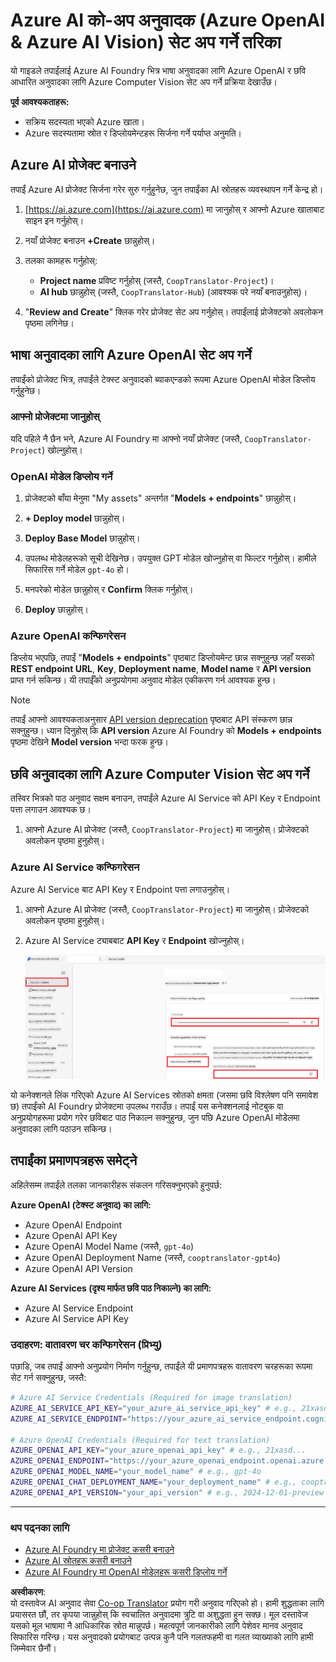 <!--
CO_OP_TRANSLATOR_METADATA:
{
  "original_hash": "b58d7c3cb4210697a073d20eb3064945",
  "translation_date": "2025-06-12T11:50:21+00:00",
  "source_file": "getting_started/set-up-azure-ai.md",
  "language_code": "ne"
}
-->
# Azure AI को-अप अनुवादक (Azure OpenAI & Azure AI Vision) सेट अप गर्ने तरिका

यो गाइडले तपाईंलाई Azure AI Foundry भित्र भाषा अनुवादका लागि Azure OpenAI र छवि आधारित अनुवादका लागि Azure Computer Vision सेट अप गर्ने प्रक्रिया देखाउँछ।

**पूर्व आवश्यकताहरू:**
- सक्रिय सदस्यता भएको Azure खाता।
- Azure सदस्यतामा स्रोत र डिप्लोयमेन्टहरू सिर्जना गर्ने पर्याप्त अनुमति।

## Azure AI प्रोजेक्ट बनाउने

तपाईं Azure AI प्रोजेक्ट सिर्जना गरेर सुरु गर्नुहुनेछ, जुन तपाईंका AI स्रोतहरू व्यवस्थापन गर्ने केन्द्र हो।

1. [https://ai.azure.com](https://ai.azure.com) मा जानुहोस् र आफ्नो Azure खाताबाट साइन इन गर्नुहोस्।

1. नयाँ प्रोजेक्ट बनाउन **+Create** छान्नुहोस्।

1. तलका कामहरू गर्नुहोस्:
   - **Project name** प्रविष्ट गर्नुहोस् (जस्तै, `CoopTranslator-Project`)।
   - **AI hub** छान्नुहोस् (जस्तै, `CoopTranslator-Hub`) (आवश्यक परे नयाँ बनाउनुहोस्)।

1. "**Review and Create**" क्लिक गरेर प्रोजेक्ट सेट अप गर्नुहोस्। तपाईंलाई प्रोजेक्टको अवलोकन पृष्ठमा लगिनेछ।

## भाषा अनुवादका लागि Azure OpenAI सेट अप गर्ने

तपाईंको प्रोजेक्ट भित्र, तपाईंले टेक्स्ट अनुवादको ब्याकएन्डको रूपमा Azure OpenAI मोडेल डिप्लोय गर्नुहुनेछ।

### आफ्नो प्रोजेक्टमा जानुहोस्

यदि पहिले नै छैन भने, Azure AI Foundry मा आफ्नो नयाँ प्रोजेक्ट (जस्तै, `CoopTranslator-Project`) खोल्नुहोस्।

### OpenAI मोडेल डिप्लोय गर्ने

1. प्रोजेक्टको बाँया मेनुमा "My assets" अन्तर्गत "**Models + endpoints**" छान्नुहोस्।

1. **+ Deploy model** छान्नुहोस्।

1. **Deploy Base Model** छान्नुहोस्।

1. उपलब्ध मोडेलहरूको सूची देखिनेछ। उपयुक्त GPT मोडेल खोज्नुहोस् वा फिल्टर गर्नुहोस्। हामीले सिफारिस गर्ने मोडेल `gpt-4o` हो।

1. मनपरेको मोडेल छान्नुहोस् र **Confirm** क्लिक गर्नुहोस्।

1. **Deploy** छान्नुहोस्।

### Azure OpenAI कन्फिगरेसन

डिप्लोय भएपछि, तपाईं "**Models + endpoints**" पृष्ठबाट डिप्लोयमेन्ट छान्न सक्नुहुन्छ जहाँ यसको **REST endpoint URL**, **Key**, **Deployment name**, **Model name** र **API version** प्राप्त गर्न सकिन्छ। यी तपाईँको अनुप्रयोगमा अनुवाद मोडेल एकीकरण गर्न आवश्यक हुन्छ।

> [!NOTE]
> तपाईं आफ्नो आवश्यकताअनुसार [API version deprecation](https://learn.microsoft.com/azure/ai-services/openai/api-version-deprecation) पृष्ठबाट API संस्करण छान्न सक्नुहुन्छ। ध्यान दिनुहोस् कि **API version** Azure AI Foundry को **Models + endpoints** पृष्ठमा देखिने **Model version** भन्दा फरक हुन्छ।

## छवि अनुवादका लागि Azure Computer Vision सेट अप गर्ने

तस्विर भित्रको पाठ अनुवाद सक्षम बनाउन, तपाईंले Azure AI Service को API Key र Endpoint पत्ता लगाउन आवश्यक छ।

1. आफ्नो Azure AI प्रोजेक्ट (जस्तै, `CoopTranslator-Project`) मा जानुहोस्। प्रोजेक्टको अवलोकन पृष्ठमा हुनुहोस्।

### Azure AI Service कन्फिगरेसन

Azure AI Service बाट API Key र Endpoint पत्ता लगाउनुहोस्।

1. आफ्नो Azure AI प्रोजेक्ट (जस्तै, `CoopTranslator-Project`) मा जानुहोस्। प्रोजेक्टको अवलोकन पृष्ठमा हुनुहोस्।

1. Azure AI Service ट्याबबाट **API Key** र **Endpoint** खोज्नुहोस्।

    ![Find API Key and Endpoint](../../../translated_images/find-azure-ai-info.60f8299be786dd67e61e2c79b4b9ea1f7694e6c0923f17a90bc6abf9d5f1dbd7.ne.png)

यो कनेक्शनले लिंक गरिएको Azure AI Services स्रोतको क्षमता (जसमा छवि विश्लेषण पनि समावेश छ) तपाईंको AI Foundry प्रोजेक्टमा उपलब्ध गराउँछ। तपाईं यस कनेक्शनलाई नोटबुक वा अनुप्रयोगहरूमा प्रयोग गरेर छविबाट पाठ निकाल्न सक्नुहुन्छ, जुन पछि Azure OpenAI मोडेलमा अनुवादका लागि पठाउन सकिन्छ।

## तपाईंका प्रमाणपत्रहरू समेट्ने

अहिलेसम्म तपाईंले तलका जानकारीहरू संकलन गरिसक्नुभएको हुनुपर्छ:

**Azure OpenAI (टेक्स्ट अनुवाद) का लागि:**
- Azure OpenAI Endpoint
- Azure OpenAI API Key
- Azure OpenAI Model Name (जस्तै, `gpt-4o`)
- Azure OpenAI Deployment Name (जस्तै, `cooptranslator-gpt4o`)
- Azure OpenAI API Version

**Azure AI Services (दृश्य मार्फत छवि पाठ निकाल्ने) का लागि:**
- Azure AI Service Endpoint
- Azure AI Service API Key

### उदाहरण: वातावरण चर कन्फिगरेसन (प्रिभ्यु)

पछाडि, जब तपाईं आफ्नो अनुप्रयोग निर्माण गर्नुहुन्छ, तपाईंले यी प्रमाणपत्रहरू वातावरण चरहरूका रूपमा सेट गर्न सक्नुहुन्छ, जस्तै:

```bash
# Azure AI Service Credentials (Required for image translation)
AZURE_AI_SERVICE_API_KEY="your_azure_ai_service_api_key" # e.g., 21xasd...
AZURE_AI_SERVICE_ENDPOINT="https://your_azure_ai_service_endpoint.cognitiveservices.azure.com/"

# Azure OpenAI Credentials (Required for text translation)
AZURE_OPENAI_API_KEY="your_azure_openai_api_key" # e.g., 21xasd...
AZURE_OPENAI_ENDPOINT="https://your_azure_openai_endpoint.openai.azure.com/"
AZURE_OPENAI_MODEL_NAME="your_model_name" # e.g., gpt-4o
AZURE_OPENAI_CHAT_DEPLOYMENT_NAME="your_deployment_name" # e.g., cooptranslator-gpt4o
AZURE_OPENAI_API_VERSION="your_api_version" # e.g., 2024-12-01-preview
```

---

### थप पढ्नका लागि

- [Azure AI Foundry मा प्रोजेक्ट कसरी बनाउने](https://learn.microsoft.com/azure/ai-foundry/how-to/create-projects?tabs=ai-studio)
- [Azure AI स्रोतहरू कसरी बनाउने](https://learn.microsoft.com/azure/ai-foundry/how-to/create-azure-ai-resource?tabs=portal)
- [Azure AI Foundry मा OpenAI मोडेलहरू कसरी डिप्लोय गर्ने](https://learn.microsoft.com/en-us/azure/ai-foundry/how-to/deploy-models-openai)

**अस्वीकरण**:  
यो दस्तावेज AI अनुवाद सेवा [Co-op Translator](https://github.com/Azure/co-op-translator) प्रयोग गरी अनुवाद गरिएको हो। हामी शुद्धताका लागि प्रयासरत छौं, तर कृपया जान्नुहोस् कि स्वचालित अनुवादमा त्रुटि वा अशुद्धता हुन सक्छ। मूल दस्तावेज यसको मूल भाषामा नै आधिकारिक स्रोत मान्नुपर्छ। महत्वपूर्ण जानकारीको लागि पेशेवर मानव अनुवाद सिफारिस गरिन्छ। यस अनुवादको प्रयोगबाट उत्पन्न कुनै पनि गलतफहमी वा गलत व्याख्याको लागि हामी जिम्मेवार छैनौं।